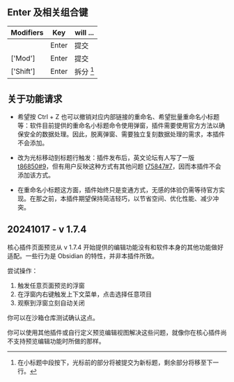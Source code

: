 
## Enter 及相关组合键

| Modifiers | Key   | will ... |
| --------- | ----- | -------- |
|           | Enter | 提交      |
| ['Mod']   | Enter | 提交      |
| ['Shift'] | Enter | 拆分 [^1] |

[^1]: 在小标题中段按下，光标前的部分将被提交为新标题，剩余部分将移至下一行。

## 关于功能请求

- 希望按 Ctrl + Z 也可以撤销对应内部链接的重命名、希望批量重命名小标题等：软件目前提供的重命名小标题命令使用弹窗，插件需要使用官方方法以确保安全的数据处理。因此，脱离弹窗、需要独立复刻数据处理的需求，本插件不会添加。

- 改为光标移动到标题行触发：插件发布后，英文论坛有人写了一版 [t86850#9](https://forum.obsidian.md/t/mini-plugin-update-internal-links-when-renaming-a-heading/86850/9)，但有用户反映这种方式有其他问题 [t75847#7](https://forum.obsidian.md/t/always-run-rename-this-heading-command-when-a-heading-is-clicked/75847/7)，因而本插件不会添加该方式。

- 在重命名小标题这方面，插件始终只是变通方式，无感的体验仍需等待官方实现。在那之前，本插件期望保持简洁轻巧，以节省空间、优化性能、减少冲突。

## 20241017 - v 1.7.4

核心插件页面预览从 v 1.7.4 开始提供的编辑功能没有和软件本身的其他功能做好适配。一些行为是 Obsidian 的特性，并非本插件所致。

尝试操作：

1. 触发任意页面预览的浮窗
2. 在浮窗内右键触发上下文菜单，点击选择任意项目
3. 观察到浮窗立刻自动关闭

你可以在沙箱仓库测试确认这点。

你可以使用其他插件或自行定义预览编辑视图解决这些问题，就像你在核心插件尚不支持预览编辑功能时所做的那样。

